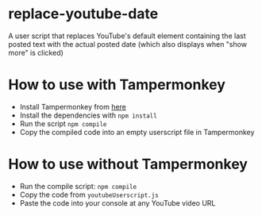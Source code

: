 # replace-youtube-date

A user script that replaces YouTube's default element containing the last posted
text with the actual posted date (which also displays when "show more" is
clicked)

# How to use with Tampermonkey

- Install Tampermonkey from
  [here](https://chrome.google.com/webstore/detail/tampermonkey/dhdgffkkebhmkfjojejmpbldmpobfkfo?hl=en)
- Install the dependencies with `npm install`
- Run the script `npm compile`
- Copy the compiled code into an empty userscript file in Tampermonkey

# How to use without Tampermonkey

- Run the compile script: `npm compile`
- Copy the code from `youtubeUserscript.js`
- Paste the code into your console at any YouTube video URL
